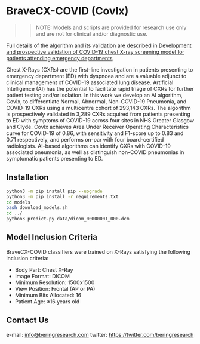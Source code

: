 # BraveCX-COVID (CovIx)
>> NOTE: Models and scripts are provided for research use only and are not for clinical and/or diagnostic use.

Full details of the algorithm and its validation are described in [Development and prospective validation of COVID-19 chest X-ray screening model for patients attending emergency departments](www.nature.com/articles/s41598-021-99986-3)

Chest X-Rays (CXRs) are the first-line investigation in patients presenting to emergency department (ED) with dyspnoea and are a valuable adjunct to clinical management of COVID-19 associated lung disease. Artificial Intelligence (AI) has the potential to facilitate rapid triage of CXRs for further patient testing and/or isolation. In this work we develop an AI algorithm, CovIx, to differentiate Normal, Abnormal, Non-COVID-19 Pneumonia, and COVID-19 CXRs using a multicentre cohort of 293,143 CXRs. The algorithm is prospectively validated in 3,289 CXRs acquired from patients presenting to ED with symptoms of COVID-19 across four sites in NHS Greater Glasgow and Clyde. CovIx achieves Area Under Receiver Operating Characteristics curve for COVID-19 of 0.86, with sensitivity and F1-score up to 0.83 and 0.71 respectively, and performs on-par with four board-certified radiologists. AI-based algorithms can identify CXRs with COVID-19 associated pneumonia, as well as distinguish non-COVID pneumonias in symptomatic patients presenting to ED.

## Installation

```bash
python3 -m pip install pip --upgrade
python3 -m pip install -r requirements.txt
cd models
bash download_models.sh
cd ../
python3 predict.py data/dicom_00000001_000.dcm
```

## Model Inclusion Criteria

BraveCX-COVID classifiers were trained on X-Rays satisfying the following inclusion criteria:

* Body Part: Chest X-Ray
* Image Format: DICOM
* Minimum Resolution: 1500x1500
* View Position: Frontal (AP or PA)
* Minimum Bits Allocated: 16
* Patient Age: ≥16 years old

## Contact Us

e-mail: info@beringresearch.com
twitter: https://twitter.com/beringresearch